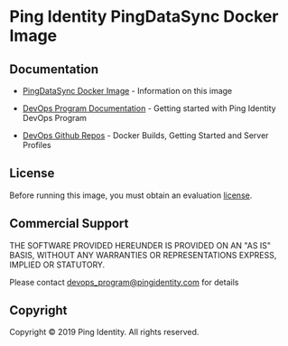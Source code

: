 # Ping Identity PingDataSync Docker Image

## Documentation

* [PingDataSync Docker Image](https://pingidentity-devops.gitbook.io/devops/docker-images/pingdatasync) - Information on this image

* [DevOps Program Documentation](https://pingidentity-devops.gitbook.io/devops) - Getting started with Ping Identity DevOps Program

* [DevOps Github Repos](https://github.com/topics/ping-devops) - Docker Builds, Getting Started and Server Profiles

## License

Before running this image, you must obtain an evaluation [license](https://pingidentity-devops.gitbook.io/devops/prod-license).

## Commercial Support

THE SOFTWARE PROVIDED HEREUNDER IS PROVIDED ON AN "AS IS" BASIS, WITHOUT
ANY WARRANTIES OR REPRESENTATIONS EXPRESS, IMPLIED OR STATUTORY.

Please contact devops_program@pingidentity.com for details

## Copyright

Copyright © 2019 Ping Identity. All rights reserved.
